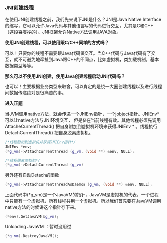 ### JNI创建线程

在使用JNI创建线程之前，我们先来说下JNI是什么？JNI是Java Native Interface 的缩写，它可以允许Java代码与其他语言写的代码进行交互，尤其是C和C++（~~这段百度抄的~~）。JNI框架允许Native方法调用JAVA对象。

**使用JNI创建线程，可以使用跟C/C++同样的方式吗？**

可以！只要你的线程不需要跟Java代码做交互。当C++代码与Java代码有了交互，就不可避免地牵扯到Java跟C++的不同点，比如虚拟机，类加载机制，基本数据类型等等。

**那么可以不使用JNI创建，使用Java创建线程启动JNI代码吗？**

也可以！主要根据业务类型来取舍，可以肯定的是绕一大圈创建线程以及进行线程间数据传递绝对是很痛苦的事。

**进入正题**

当JVM调用native方法，就会传递一个JNIEnv指针，一个jobject指针。JNIEnv* 可以让native方法与JNI环境交互， 但是仅在当前线程有效。其他线程必须先调用AttacheCurrentThread() 把自身附加到虚拟机环境来获得JNIEnv * 。线程执行DetachCurrentThread() 把自身脱离虚拟机。

```c++
/*线程附加到虚拟机并获得JNIEnv指针*/
JNIEnv *env;
(*g_vm)->AttachCurrentThread (g_vm, (void **) &env, NULL);
```

```c++
/*线程脱离虚拟机*/
(*g_vm)->DetachCurrentThread (g_vm);
```

另外还有自动Detach的函数

```c++
(*g_vm)->AttachCurrentThreadAsDaemon (g_vm, (void **) &env, NULL);
```

上面代码中(*g_vm)是一个JavaVM的指针，JavaVM是虚拟机的代表，一个进程中只能有一个虚拟机，所有线程共用一个虚拟机。所以我们首先要在JavaVM调用native方法的时候讲这个指针存下来。

```C++
(*env).GetJavaVM(&g_vm);
```

Unloading JavaVM ：暂时没用过

```C++
(*g_vm).DestroyJavaVM();
```

